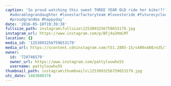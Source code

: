 ```yaml
---
caption: 'So proud watching this sweet THREE YEAR OLD ride her bike!?!?!! #bike #cycling
  #adorablegrandaughter #lovestarfactoryteam #lovestoride #futurecyclocrosschamp #amazing
  #proudgrandma #happyday'
date: '2016-05-18T19:39:38'
fullsize_path: instagram\fullsize\1253093256759653179.jpg
instagram_url: https://www.instagram.com/p/BFj4a2HmLM7
location: {}
media_id: '1253093256759653179'
media_url: https://scontent.cdninstagram.com/t51.2885-15/s480x480/e35/13181347_129512397463118_1516454181_n.jpg?ig_cache_key=MTI1MzA5MzI1Njc1OTY1MzE3OQ%3D%3D.2
owner:
  id: '720746579'
  owner_url: https://www.instagram.com/pattylouwho55
  username: pattylouwho55
thumbnail_path: instagram\thumbnails\1253093256759653179.jpg
utc_date: 1463600378
---
```

